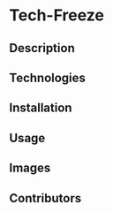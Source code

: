 # Tech-Freeze

## Description


## Technologies


## Installation


## Usage


## Images


## Contributors
